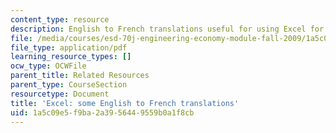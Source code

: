 ```yaml
---
content_type: resource
description: English to French translations useful for using Excel for the course.
file: /media/courses/esd-70j-engineering-economy-module-fall-2009/1a5c09e5f9ba2a3956449559b0a1f8cb_MITESD_70Jf09_res02_excel_french.pdf
file_type: application/pdf
learning_resource_types: []
ocw_type: OCWFile
parent_title: Related Resources
parent_type: CourseSection
resourcetype: Document
title: 'Excel: some English to French translations'
uid: 1a5c09e5-f9ba-2a39-5644-9559b0a1f8cb
---
```

